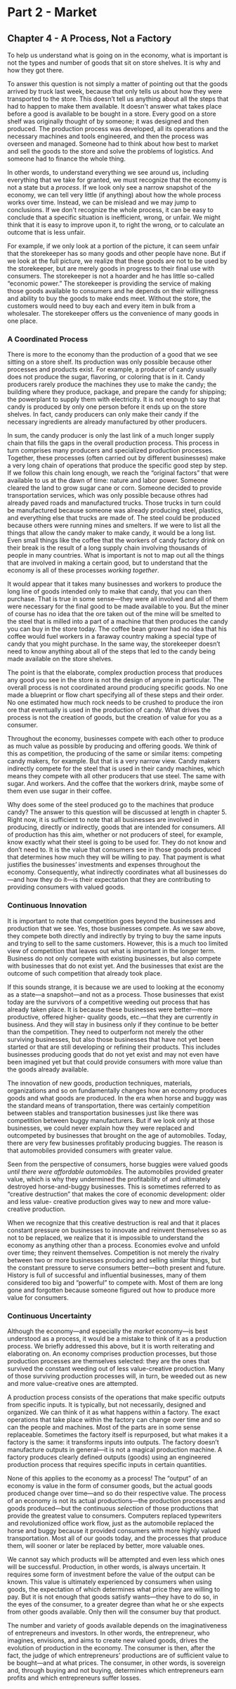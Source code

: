 # Part 2 - Market

## Chapter 4 - A Process, Not a Factory

<!-- {"id": "04_000_cf36_5c04"} -->

To help us understand what is going on in the economy, what is important is not the types and number of goods that sit on store shelves. It is why and how they got there.

<!-- {"id": "04_001_ef2c_6355"} -->

To answer this question is not simply a matter of pointing out that the goods arrived by truck last week, because that only tells us about how they were transported to the store. This doesn’t tell us anything about all the steps that had to happen to make them available. It doesn't answer what takes place before a good is available to be bought in a store. Every good on a store shelf was originally thought of by someone; it was designed and then produced. The production process was developed, all its operations and the necessary machines and tools engineered, and then the process was overseen and managed. Someone had to think about how best to market and sell the goods to the store and solve the problems of logistics. And someone had to finance the whole thing.

<!-- {"id": "04_002_5c47_b7fe"} -->

In other words, to understand everything we see around us, including everything that we take for granted, we must recognize that the economy is not a state but a *process*. If we look only see a narrow snapshot of the economy, we can tell very little (if anything) about how the whole process works over time. Instead, we can be mislead and we may jump to conclusions. If we don't recognize the whole process, it can be easy to conclude that a specific situation is inefficient, wrong, or unfair. We might think that it is easy to improve upon it, to right the wrong, or to calculate an outcome that is less unfair.

<!-- {"id": "04_003_536b_9a45"} -->

For example, if we only look at a portion of the picture, it can seem unfair that the storekeeper has so many goods and other people have none. But if we look at the full picture, we realize that these goods are not to be used by the storekeeper, but are merely goods in progress to their final use with consumers. The storekeeper is not a hoarder and he has little so-called “economic power.” The storekeeper is providing the service of making those goods available to consumers and he depends on their willingness and ability to buy the goods to make ends meet. Without the store, the customers would need to buy each and every item in bulk from a wholesaler. The storekeeper offers us the convenience of many goods in one place.

### A Coordinated Process

<!-- {"id": "04_004_1611_7cc2"} -->

There is more to the economy than the production of a good that we see sitting on a store shelf. Its production was only possible because other processes and products exist. For example, a producer of candy usually does not produce the sugar, flavoring, or coloring that is in it. Candy producers rarely produce the machines they use to make the candy; the building where they produce, package, and prepare the candy for shipping; the powerplant to supply them with electricity. It is not enough to say that candy is produced by only one person before it ends up on the store shelves. In fact, candy producers can only make their candy if the necessary ingredients are already manufactured by other producers.

<!-- {"id": "04_005_a4c7_8802"} -->

In sum, the candy producer is only the last link of a much longer supply chain that fills the gaps in the overall production process. This process in turn comprises many producers and specialized production processes. Together, these processes (often carried out by different businesses) make a very long chain of operations that produce the specific good step by step. If we follow this chain long enough, we reach the “original factors” that were available to us at the dawn of time: nature and labor power. Someone cleared the land to grow sugar cane or corn. Someone decided to provide transportation services, which was only possible because othres had already paved roads and manufactured trucks. Those trucks in turn could be manufactured because someone was already producing steel, plastics, and everything else that trucks are made of. The steel could be produced because others were running mines and smelters. If we were to list all the things that allow the candy maker to make candy, it would be a long list. Even small things like the coffee that the workers of candy factory drink on their break is the result of a long supply chain involving thousands of people in many countries. What is important is not to map out all the things that are involved in making a certain good, but to understand that the economy is all of these processes *working together*.

<!-- {"id": "04_006_2254_96a2"} -->

It would appear that it takes many businesses and workers to produce the long line of goods intended only to make that candy, that you can then purchase. That is true in some sense—they were all involved and all of them were necessary for the final good to be made available to you. But the miner of course has no idea that the ore taken out of the mine will be smelted to the steel that is milled into a part of a machine that then produces the candy you can buy in the store today. The coffee bean grower had no idea that his coffee would fuel workers in a faraway country making a special type of candy that you might purchase. In the same way, the storekeeper doesn’t need to know anything about all of the steps that led to the candy being made available on the store shelves.

<!-- {"id": "04_007_1a25_220f"} -->

The point is that the elaborate, complex production process that produces any good you see in the store is not the design of anyone in particular. The overall process is not coordinated around producing specific goods. No one made a blueprint or flow chart specifying all of these steps and their order. No one estimated how much rock needs to be crushed to produce the iron ore that eventually is used in the production of candy. What drives the process is not the creation of goods, but the creation of value for you as a consumer.

<!-- {"id": "04_008_8378_4a6c"} -->

Throughout the economy, businesses compete with each other to produce as much value as possible by producing and offering goods. We think of this as competition, the producing of the same or similar items: competing candy makers, for example. But that is a very narrow view. Candy makers indirectly compete for the steel that is used in their candy machines, which means they compete with all other producers that use steel. The same with sugar. And workers. And the coffee that the workers drink, maybe some of them even use sugar in their coffee.

<!-- {"id": "04_009_e3bb_557a"} -->

Why does some of the steel produced go to the machines that produce candy? The answer to this question will be discussed at length in chapter 5. Right now, it is sufficient to note that all businesses are involved in producing, directly or indirectly, goods that are intended for consumers. All of production has this aim, whether or not producers of steel, for example, know exactly what their steel is going to be used for. They do not know and don’t need to. It is the value that consumers see in those goods produced that determines how much they will be willing to pay. That payment is what justifies the businesses’ investments and expenses throughout the economy. Consequently, what indirectly coordinates what all businesses do—and how they do it—is their expectation that they are contributing to providing consumers with valued goods.

### Continuous Innovation

<!-- {"id": "04_010_150f_4a9f"} -->

It is important to note that competition goes beyond the businesses and production that we see. Yes, those businesses compete. As we saw above, they compete both directly and indirectly by trying to buy the same inputs and trying to sell to the same customers. However, this is a much too limited view of competition that leaves out what is important in the longer term. Business do not only compete with existing businesses, but also compete with businesses that do not exist yet. And the businesses that exist are the outcome of such competition that already took place.

<!-- {"id": "04_011_fa9c_d98c"} -->

If this sounds strange, it is because we are used to looking at the economy as a state—a snapshot—and not as a process. Those businesses that exist today are the survivors of a competitive weeding out process that has already taken place. It is because these businesses were better—more productive, offered higher- quality goods, etc.—that they are currently *in* business. And they will stay in business only if they continue to be better than the competition. They need to outperform not merely the other surviving businesses, but also those businesses that have not yet been started or that are still developing or refining their products. This includes businesses producing goods that do not yet exist and may not even have been imagined yet but that could provide consumers with more value than the goods already available.

<!-- {"id": "04_012_c57b_7697"} -->

The innovation of new goods, production techniques, materials, organizations and so on fundamentally changes how an economy produces goods and what goods are produced. In the era when horse and buggy was the standard means of transportation, there was certainly competition between stables and transportation businesses just like there was competition between buggy manufacturers. But if we look only at those businesses, we could never explain how they were replaced and outcompeted by businesses that brought on the age of automobiles. Today, there are very few businesses profitably producing buggies. The reason is that automobiles provided consumers with greater value.

<!-- {"id": "04_013_8a76_a347"} -->

Seen from the perspective of consumers, horse buggies were valued goods *until there were affordable automobiles*. The automobiles provided greater value, which is why they undermined the profitability of and ultimately destroyed horse-and-buggy businesses. This is sometimes referred to as “creative destruction” that makes the core of economic development: older and less value- creative production gives way to new and more value-creative production.

<!-- {"id": "04_014_07d7_de89"} -->

When we recognize that this creative destruction is real and that it places constant pressure on businesses to innovate and reinvent themselves so as not to be replaced, we realize that it is impossible to understand the economy as anything other than a process. Economies evolve and unfold over time; they reinvent themselves. Competition is not merely the rivalry between two or more businesses producing and selling similar things, but the constant pressure to serve consumers better—both present and future. History is full of successful and influential businesses, many of them considered too big and “powerful” to compete with. Most of them are long gone and forgotten because someone figured out how to produce more value for consumers.

### Continuous Uncertainty

<!-- {"id": "04_015_3dd7_5d91"} -->

Although the economy—and especially the *market* economy—is best understood as a process, it would be a mistake to think of it as a production process. We briefly addressed this above, but it is worth reiterating and elaborating on. An economy comprises production processes, but those production processes are themselves selected: they are the ones that survived the constant weeding out of less value-creative production. Many of those surviving production processes will, in turn, be weeded out as new and more value-creative ones are attempted.

<!-- {"id": "04_016_3f8d_78a4"} -->

A production process consists of the operations that make specific outputs from specific inputs. It is typically, but not necessarily, designed and organized. We can think of it as what happens within a factory. The exact operations that take place within the factory can change over time and so can the people and machines. Most of the parts are in some sense replaceable. Sometimes the factory itself is repurposed, but what makes it a factory is the same: it transforms inputs into outputs. The factory doesn’t manufacture outputs in general—it is not a magical production machine. A factory produces clearly defined outputs (goods) using an engineered production process that requires specific inputs in certain quantities.

<!-- {"id": "04_017_edd6_742a"} -->

None of this applies to the economy as a process! The “output” of an economy is value in the form of consumer goods, but the actual goods produced change over time—and so do their respective value. The process of an economy is not its actual productions—the production processes and goods produced—but the continuous *selection* of those productions that provide the greatest value to consumers. Computers replaced typewriters and revolutionized office work flow, just as the automobile replaced the horse and buggy because it provided consumers with more highly valued transportation. Most all of our goods today, and the processes that produce them, will sooner or later be replaced by better, more valuable ones.

<!-- {"id": "04_018_5467_182b"} -->

We cannot say which products will be attempted and even less which ones will be successful. Production, in other words, is always uncertain. It requires some form of investment before the value of the output can be known. This value is ultimately experienced by consumers when using goods, the expectation of which determines what price they are willing to pay. But it is not enough that goods satisfy wants—they have to do so, in the eyes of the consumer, to a greater degree than what he or she expects from other goods available. Only then will the consumer buy that product.

<!-- {"id": "04_019_f948_a059"} -->

The number and variety of goods available depends on the imaginativeness of entrepreneurs and investors. In other words, the entrepreneur, who imagines, envisions, and aims to create new valued goods, drives the evolution of production in the economy. The consumer is then, after the fact, the judge of which entrepreneurs’ productions are of sufficient value to be bought—and at what prices. The consumer, in other words, is sovereign and, through buying and not buying, determines which entrepreneurs earn profits and which entrepreneurs suffer losses.
